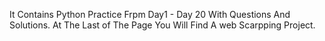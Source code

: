 It Contains Python Practice Frpm Day1 - Day 20 With Questions And Solutions.
At The Last of The Page You Will Find A web Scarpping Project.
